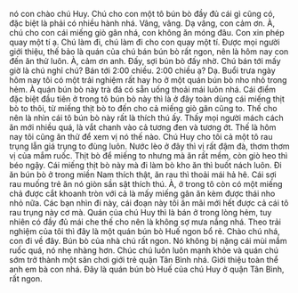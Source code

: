 nó con chào chú Huy. Chú cho con một tô bún bò đầy đủ cái gì cũng có, đặc biệt là phải có nhiều hành nhá. Vâng, vâng. Dạ vâng, con cảm ơn. À, chú cho con cái miếng giò gân nhá, con không ăn móng đâu. Con xin phép quay một tí ạ. Chú làm đi, chú làm đi cho con quay một tí. Được mọi người giới thiệu, thế bảo là quán của chú bán bún bò rất ngon, nên là hôm nay con đến ăn thử luôn. À, cảm ơn anh. Đấy, sợi bún bò đấy nhờ. Chú bán tới mấy giờ là chú nghỉ chú? Bán tới 2:00 chiều. 2:00 chiều ạ? Dạ. Buổi trưa ngày hôm nay tôi có một trải nghiệm rất hay ho ở một quán bún bò nho nhỏ trong hẻm. À quán bún bò này trà đá có sẵn uống thoải mái luôn nhá. Cái điểm đặc biệt đầu tiên ở trong tô bún bò này thì là ở đây toàn dùng cái miếng thịt bò to thôi, từ miếng thịt bò to đến cho cả miếng giò gân cũng to. Thế cho nên là nhìn cái tô bún bò này rất là thích thú ấy. Thấy mọi người mách cách ăn mới nhiều quá, là vắt chanh vào cả tương đen và tương ớt. Thế là hôm nay tôi cũng ăn thử để xem vị nó thế nào. Chú Huy cho tôi cả một tô rau trụng lẫn giá trụng to đùng luôn. Nước lèo ở đây thì vị rất đậm đà, thơm thơm vị của mắm ruốc. Thịt bò để miếng to nhưng mà ăn rất mềm, còn giò heo thì béo ngậy. Cái miếng thịt bò này mà đi làm bò kho ăn thì buốt nách luôn. Đi ăn bún bò ở trong miền Nam thích thật, ăn rau thì thoải mái hả hê. Cái sợi rau muống trẻ ăn nó giòn sần sật thích thú. À, ở trong tô còn có một miếng chả được cắt khoanh tròn với cả là mấy miếng gân ăn kèm được thái nho nhỏ nữa. Các bạn nhìn đi này, cái đoạn này tôi ăn mãi mới hết được cả cái tô rau trụng này cơ mà. Quán của chú Huy thì là bán ở trong lòng hẻm, tuy nhiên có đầy đủ mái che thế cho nên là không sợ mưa nắng nhá. Theo trải nghiệm của tôi thì đây là một quán bún bò Huế ngon bổ rẻ. Chào chú nhá, con đi về đây. Bún bò của nhà chú rất ngon. Nó không bị nặng cái mùi mắm ruốc quá, nó nhẹ nhàng hơn. Chúc chú luôn luôn mạnh khỏe và quán chú sớm trở thành một sân chơi giới trẻ quận Tân Bình nhá. Giới thiệu toàn thể anh em bà con nhá. Đây là quán bún bò Huế của chú Huy ở quận Tân Bình, rất ngon.